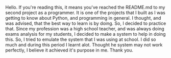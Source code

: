 Hello.
If you're reading this, it means you've reached the README.md to my second project as a programmer.
It is one of the projects that I built as I was getting to know about Python, and programming in general. 
I thought, and was advised, that the best way to learn is by doing.
So, I decided to practice that.
Since my profession was a high school teacher, and was always doing exams analysis for my students, I decided to make a system to help in doing this.
So, I tried to emulate the system that I was using at school.
I did so much and during this period I learnt alot.
Thought he system may not work perfectly, I believe it achieved it's purpose in me.
Thank you.

